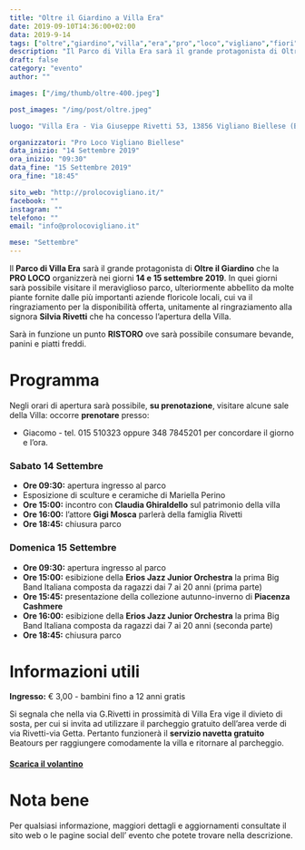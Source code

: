 ```yaml
---
title: "Oltre il Giardino a Villa Era"
date: 2019-09-10T14:36:00+02:00
data: 2019-9-14
tags: ["oltre","giardino","villa","era","pro","loco","vigliano","fiori","musica"]
description: "Il Parco di Villa Era sarà il grande protagonista di Oltre il Giardino che la PRO LOCO organizzerà nei giorni 14 e 15 settembre 2019."
draft: false
category: "evento"
author: ""

images: ["/img/thumb/oltre-400.jpeg"]

post_images: "/img/post/oltre.jpeg"

luogo: "Villa Era - Via Giuseppe Rivetti 53, 13856 Vigliano Biellese (BI)"

organizzatori: "Pro Loco Vigliano Biellese"
data_inizio: "14 Settembre 2019"
ora_inizio: "09:30"
data_fine: "15 Settembre 2019"
ora_fine: "18:45"

sito_web: "http://prolocovigliano.it/"
facebook: ""
instagram: ""
telefono: ""
email: "info@prolocovigliano.it"

mese: "Settembre"
---
```

Il **Parco di Villa Era** sarà il grande protagonista di **Oltre il Giardino** che la **PRO LOCO** organizzerà nei giorni **14 e 15 settembre 2019**.
In quei giorni sarà possibile visitare il meraviglioso parco, ulteriormente abbellito da molte piante fornite dalle più importanti aziende floricole locali, cui va il ringraziamento per la disponibilità offerta, unitamente al ringraziamento alla signora **Silvia Rivetti** che ha concesso l’apertura della Villa.


Sarà in funzione un punto **RISTORO** ove sarà possibile consumare bevande, panini e piatti freddi.

# Programma

Negli orari di apertura sarà possibile, **su prenotazione**, visitare alcune sale della Villa: occorre **prenotare** presso:<br>

- Giacomo - tel. 015 510323 oppure 348 7845201 per concordare il giorno e l’ora.

### Sabato 14 Settembre

- **Ore 09:30:** apertura ingresso al parco
- Esposizione di sculture e ceramiche di Mariella Perino
- **Ore 15:00:** incontro con **Claudia Ghiraldello** sul patrimonio della villa
- **Ore 16:00:** l’attore **Gigi Mosca** parlerà della famiglia Rivetti 
- **Ore 18:45:** chiusura parco

### Domenica 15 Settembre

- **Ore 09:30:** apertura ingresso al parco
- **Ore 15:00:** esibizione della **Erios Jazz Junior Orchestra** la prima Big Band Italiana composta da ragazzi dai 7 ai 20 anni (prima parte)
- **Ore 15:45:** presentazione della collezione autunno-inverno di **Piacenza Cashmere**
- **Ore 16:00:** esibizione della **Erios Jazz Junior Orchestra** la prima Big Band Italiana composta da ragazzi dai 7 ai 20 anni (seconda parte)
- **Ore 18:45:** chiusura parco

# Informazioni utili

**Ingresso:** € 3,00 - bambini fino a 12 anni gratis

Si segnala che nella via G.Rivetti in prossimità di Villa Era vige il divieto di sosta, per cui si invita ad utilizzare il parcheggio gratuito dell’area verde di via Rivetti-via Getta. Pertanto funzionerà il **servizio navetta gratuito** Beatours per raggiungere comodamente la villa e ritornare al parcheggio.

#### <u>[Scarica il volantino](http://prolocovigliano.it/img/Programma%20OG-VillaEra19.pdf)</u>

# Nota bene

Per qualsiasi informazione, maggiori dettagli e aggiornamenti consultate il sito web o le pagine social dell’ evento che potete trovare nella descrizione.
